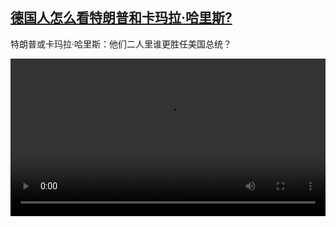 <!--1730989023000-->
[德国人怎么看特朗普和卡玛拉·哈里斯?](https://www.dw.com/zh/%E5%BE%B7%E5%9B%BD%E4%BA%BA%E6%80%8E%E4%B9%88%E7%9C%8B%E7%89%B9%E6%9C%97%E6%99%AE%E5%92%8C%E5%8D%A1%E7%8E%9B%E6%8B%89%C2%B7%E5%93%88%E9%87%8C%E6%96%AF?%20%20/a-70684807)
------

<p>特朗普或卡玛拉·哈里斯：他们二人里谁更胜任美国总统？</small></p><video src="https://tvdownloaddw-a.akamaihd.net/vps/webvideos/CHI/2024/DWVG/DWVGCHI241104_voxtrumpharris_01ICW_AVC_1280x720.mp4" controls style="width:100%"></video>
